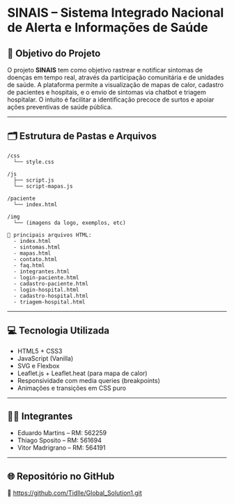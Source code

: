 # SINAIS – Sistema Integrado Nacional de Alerta e Informações de Saúde

## 🧠 Objetivo do Projeto

O projeto **SINAIS** tem como objetivo rastrear e notificar sintomas de doenças em tempo real, através da participação comunitária e de unidades de saúde. A plataforma permite a visualização de mapas de calor, cadastro de pacientes e hospitais, e o envio de sintomas via chatbot e triagem hospitalar. O intuito é facilitar a identificação precoce de surtos e apoiar ações preventivas de saúde pública.

---

## 🗂️ Estrutura de Pastas e Arquivos

```
/css
  └── style.css

/js
  ├── script.js
  └── script-mapas.js

/paciente
  └── index.html

/img
  └── (imagens da logo, exemplos, etc)

📄 principais arquivos HTML:
  - index.html
  - sintomas.html
  - mapas.html
  - contato.html
  - faq.html
  - integrantes.html
  - login-paciente.html
  - cadastro-paciente.html
  - login-hospital.html
  - cadastro-hospital.html
  - triagem-hospital.html
```

---

## 💻 Tecnologia Utilizada

- HTML5 + CSS3
- JavaScript (Vanilla)
- SVG e Flexbox
- Leaflet.js + Leaflet.heat (para mapa de calor)
- Responsividade com media queries (breakpoints)
- Animações e transições em CSS puro

---

## 👨‍💻 Integrantes

- Eduardo Martins – RM: 562259
- Thiago Sposito – RM: 561694
- Vitor Madrigrano – RM: 564191

---

## 🌐 Repositório no GitHub

🔗 https://github.com/Tidlle/Global_Solution1.git
